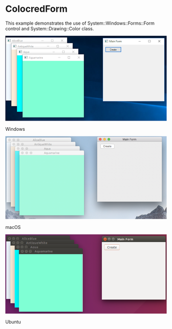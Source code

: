 # ColocredForm

This example demonstrates the use of System::Windows::Forms::Form control and System::Drawing::Color class.

![GitHub Logo](../../../docs/Pictures/Examples/Forms/ColoredFormsW.png)

Windows

![GitHub Logo](../../../docs/Pictures/Examples/Forms/ColoredFormsM.png)

macOS

![GitHub Logo](../../../docs/Pictures/Examples/Forms/ColoredFormsU.png)

Ubuntu
